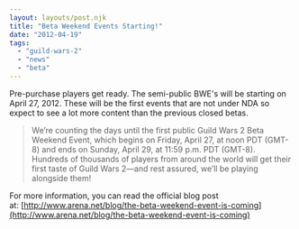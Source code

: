 ```yaml
---
layout: layouts/post.njk
title: "Beta Weekend Events Starting!"
date: "2012-04-19"
tags: 
  - "guild-wars-2"
  - "news"
  - "beta"
---
```


Pre-purchase players get ready. The semi-public BWE's will be starting on April 27, 2012. These will be the first events that are not under NDA so expect to see a lot more content than the previous closed betas.

> We’re counting the days until the first public Guild Wars 2 Beta Weekend Event, which begins on Friday, April 27, at noon PDT (GMT-8) and ends on Sunday, April 29, at 11:59 p.m. PDT (GMT-8). Hundreds of thousands of players from around the world will get their first taste of Guild Wars 2—and rest assured, we’ll be playing alongside them!

For more information, you can read the official blog post at: [http://www.arena.net/blog/the-beta-weekend-event-is-coming](http://www.arena.net/blog/the-beta-weekend-event-is-coming)
